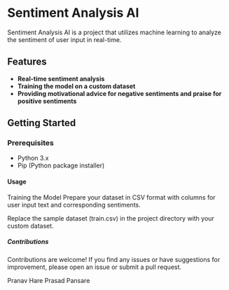 # Sentiment Analysis AI

Sentiment Analysis AI is a project that utilizes machine learning to analyze the sentiment of user input in real-time.

## Features

- **Real-time sentiment analysis**
- **Training the model on a custom dataset**
- **Providing motivational advice for negative sentiments and praise for positive sentiments**

## Getting Started

### Prerequisites

- Python 3.x
- Pip (Python package installer)


#### Usage


Training the Model
Prepare your dataset in CSV format with columns for user input text and corresponding sentiments.

Replace the sample dataset (train.csv) in the project directory with your custom dataset.



#####  Contributions

Contributions are welcome! If you find any issues or have suggestions for improvement, please open an issue or submit a pull request.


Pranav Hare
Prasad Pansare

